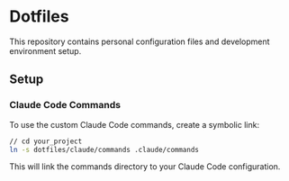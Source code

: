 # Dotfiles

This repository contains personal configuration files and development environment setup.

## Setup

### Claude Code Commands

To use the custom Claude Code commands, create a symbolic link:

```bash
// cd your_project
ln -s dotfiles/claude/commands .claude/commands
```

This will link the commands directory to your Claude Code configuration.
